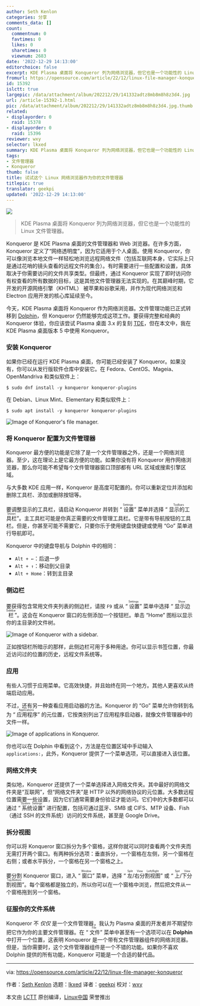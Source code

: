 ```yaml
---
author: Seth Kenlon
categories: 分享
comments_data: []
count:
  commentnum: 0
  favtimes: 0
  likes: 0
  sharetimes: 0
  viewnum: 2683
date: '2022-12-29 14:13:00'
editorchoice: false
excerpt: KDE Plasma 桌面将 Konqueror 列为网络浏览器，但它也是一个功能性的 Linux 文件管理器。
fromurl: https://opensource.com/article/22/12/linux-file-manager-konqueror
id: 15392
islctt: true
largepic: /data/attachment/album/202212/29/141332adtz8mb8m8h8z3d4.jpg
url: /article-15392-1.html
pic: /data/attachment/album/202212/29/141332adtz8mb8m8h8z3d4.jpg.thumb.jpg
related:
- displayorder: 0
  raid: 15378
- displayorder: 0
  raid: 15396
reviewer: wxy
selector: lkxed
summary: KDE Plasma 桌面将 Konqueror 列为网络浏览器，但它也是一个功能性的 Linux 文件管理器。
tags:
- 文件管理器
- Konqueror
thumb: false
title: 试试这个 Linux 网络浏览器作为你的文件管理器
titlepic: true
translator: geekpi
updated: '2022-12-29 14:13:00'
---
```


![](/data/attachment/album/202212/29/141332adtz8mb8m8h8z3d4.jpg)



> 
> KDE Plasma 桌面将 Konqueror 列为网络浏览器，但它也是一个功能性的 Linux 文件管理器。
> 
> 
> 


Konqueror 是 KDE Plasma 桌面的文件管理器和 Web 浏览器。在许多方面，Konqueror 定义了“网络透明度”，因为它适用于个人桌面。使用 Konqueror，你可以像浏览本地文件一样轻松地浏览远程网络文件（包括互联网本身，它实际上只是通过花哨的镜头查看的远程文件的集合）。有时需要进行一些配置和设置，具体取决于你需要访问的文件共享类型。但最终，通过 Konqueror 实现了即时访问你有权查看的所有数据的目标，这是其他文件管理器无法实现的。在其巅峰时期，它开发的开源网络引擎（KHTML） 被苹果和谷歌采用，并作为现代网络浏览和 Electron 应用开发的核心库延续至今。


今天，KDE Plasma 桌面将 Konqueror 作为网络浏览器。文件管理功能已正式转移到 [Dolphin](https://opensource.com/article/22/12/linux-file-manager-dolphin)，但 Konqueror 仍然能够完成这项工作。要获得完整和经典的 Konqueror 体验，你应该尝试 Plasma 桌面 3.x 的复刻 [TDE](https://opensource.com/article/19/12/linux-trinity-desktop-environment-tde)，但在本文中，我在 KDE Plasma 桌面版本 5 中使用 Konqueror。


### 安装 Konqueror


如果你已经在运行 KDE Plasma 桌面，你可能已经安装了 Konqueror。如果没有，你可以从发行版软件仓库中安装它。在 Fedora、CentOS、Mageia、OpenMandriva 和类似软件上：



```
$ sudo dnf install -y konqueror konqueror-plugins

```

在 Debian、Linux Mint、Elementary 和类似软件上：



```
$ sudo apt install -y konqueror konqueror-plugins

```

![Image of Konqueror's file manager.](/data/attachment/album/202212/29/141422m4ej1m958f51v1v7.jpg)


### 将 Konqueror 配置为文件管理器


Konqueror 最方便的功能是它除了是一个文件管理器之外，还是一个网络浏览器。至少，这在理论上是它最方便的功能。如果你没有将 Konqueror 用作网络浏览器，那么你可能不希望每个文件管理器窗口顶部都有 URL 区域或搜索引擎区域。


与大多数 KDE 应用一样，Konqueror 是高度可配置的。你可以重新定位并添加和删除工具栏、添加或删除按钮等。


要调整显示的工具栏，请启动 Konqueror 并转到 “<ruby> 设置 <rt>  Settings </rt></ruby>” 菜单并选择 “<ruby> 显示的工具栏 <rt>  Toolbars Shown </rt></ruby>”。主工具栏可能是你真正需要的文件管理工具栏。它是带有导航按钮的工具栏。但是，你甚至可能不需要它，只要你乐于使用键盘快捷键或使用 “Go” 菜单进行导航即可。


Konqueror 中的键盘导航与 Dolphin 中的相同：


* `Alt + ←`：后退一步
* `Alt + ↑`：移动到父目录
* `Alt + Home`：转到主目录


### 侧边栏


要获得包含常用文件夹列表的侧边栏，请按 `F9` 或从 “<ruby> 设置 <rt>  Settings </rt></ruby>” 菜单中选择 “<ruby> 显示边栏 <rt>  Show Sidebar </rt></ruby>”。这会在 Konqueror 窗口的左侧添加一个按钮栏。单击 “Home” 图标以显示你的主目录的文件树。


![Image of Konqueror with a sidebar.](/data/attachment/album/202212/29/141429ofzfsfs08juvz0uf.jpg)


正如按钮栏所暗示的那样，此侧边栏可用于多种用途。你可以显示书签位置，你最近访问过的位置的历史，远程文件系统等。


### 应用


有些人习惯于应用菜单。它高效快捷，并且始终在同一个地方。其他人更喜欢从终端启动应用。


不过，还有另一种查看应用启动器的方法。Konqueror 的 “Go” 菜单允许你转到名为 “<ruby> 应用程序 <rt>  Applications </rt></ruby>” 的元位置，它按类别列出了应用程序启动器，就像文件管理器中的文件一样。


![Image of applications in Konqueror.](/data/attachment/album/202212/29/141436zm8gua1eem05hbol.jpg)


你也可以在 Dolphin 中看到这个，方法是在位置区域中手动输入 `applications:`，此外，Konqueror 提供了一个菜单选项，可以直接进入该位置。


### 网络文件夹


类似地，Konqueror 还提供了一个菜单选择进入网络文件夹。其中最好的网络文件夹是“互联网”，但“网络文件夹”是 HTTP 以外的网络协议的元位置。大多数远程位置需要一些设置，因为它们通常需要身份验证才能访问。它们中的大多数都可以通过 “<ruby> 系统设置 <rt>  System Settings </rt></ruby>” 进行配置，包括可通过蓝牙、SMB 或 CIFS、MTP 设备、Fish（通过 SSH 的文件系统）访问的文件系统，甚至是 Google Drive。


### 拆分视图


你可以将 Konqueror 窗口拆分为多个窗格，这样你就可以同时查看两个文件夹而无需打开两个窗口。有两种拆分选项：垂直拆分，一个窗格在左侧，另一个窗格在右侧；或者水平拆分，一个窗格在另一个窗格之上。


要分割 Konqueror 窗口，进入 “<ruby> 窗口 <rt>  Window </rt></ruby>” 菜单，选择 “<ruby> 左/右分割视图 <rt>  Split View Left/Right </rt></ruby>” 或 “<ruby> 上/下分割视图 <rt>  Spit View Top/Bottom </rt></ruby>”。每个窗格都是独立的，所以你可以在一个窗格中浏览，然后把文件从一个窗格拖到另一个窗格。


### 征服你的文件系统


Konqueror 不 *仅仅* 是一个文件管理器，我认为 Plasma 桌面的开发者并不期望你把它作为你的主要文件管理器。在 “<ruby> 文件 <rt>  File </rt></ruby>” 菜单中甚至有一个选项可以在 **Dolphin** 中打开一个位置，这表明 Konqueror 是一个带有文件管理器组件的网络浏览器。但是，当你需要时，这个文件管理器组件是一个不错的功能。如果你不喜欢 Dolphin 提供的所有功能，Konqueror 可能是一个合适的替代品。




---


via: <https://opensource.com/article/22/12/linux-file-manager-konqueror>


作者：[Seth Kenlon](https://opensource.com/users/seth) 选题：[lkxed](https://github.com/lkxed) 译者：[geekpi](https://github.com/geekpi) 校对：[wxy](https://github.com/wxy)


本文由 [LCTT](https://github.com/LCTT/TranslateProject) 原创编译，[Linux中国](https://linux.cn/) 荣誉推出